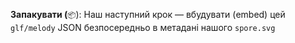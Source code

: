 **Запакувати (**`📦`): Наш наступний крок — вбудувати (embed) цей `glf/melody` JSON безпосередньо в метадані нашого `spore.svg`